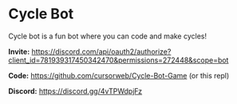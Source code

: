 # Cycle Bot
Cycle bot is a fun bot where you can code and make cycles!

**Invite:** https://discord.com/api/oauth2/authorize?client_id=781939317450342470&permissions=272448&scope=bot

**Code:** https://github.com/cursorweb/Cycle-Bot-Game (or this repl)

**Discord:** https://discord.gg/4vTPWdpjFz